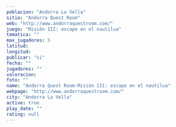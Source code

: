 ```yaml
---
poblacion: "Andorra La Vella"
sitio: "Andorra Quest Room"
web: "http://www.andorraquestroom.com/"
juego: "Misión III: escape en el nautilua"
tematica: ""
max_jugadores: 5
latitud: 
longitud: 
publicar: "si"
fecha: ""
jugadores: ""
valoracion: 
foto: ""
name: "Andorra Quest Room-Misión III: escape en el nautilua"
webpage: "http://www.andorraquestroom.com/"
city: "Andorra La Vella"
active: true
play_date: ""
rating: null
---
```

